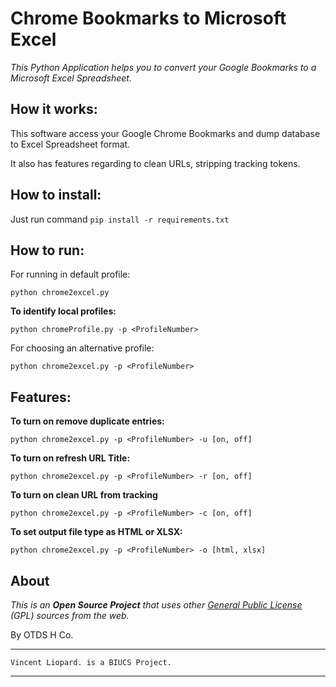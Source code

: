# Chrome Bookmarks to Microsoft Excel

*This Python Application helps you to convert your Google Bookmarks to a Microsoft Excel Spreadsheet.*

## How it works:

This software access your Google Chrome Bookmarks and dump database to Excel Spreadsheet format.

It also has features regarding to clean URLs, stripping tracking tokens.

## How to install:

Just run command
`pip install -r requirements.txt`

## How to run:

For running in default profile:

`python chrome2excel.py`



**To identify local profiles:**

`python chromeProfile.py -p <ProfileNumber>`

For choosing an alternative profile:

`python chrome2excel.py -p <ProfileNumber>`

## Features:

**To turn on remove duplicate entries:**

`python chrome2excel.py -p <ProfileNumber> -u [on, off]`

**To turn on refresh URL Title:**

`python chrome2excel.py -p <ProfileNumber> -r [on, off]`

**To turn on clean URL from tracking**

`python chrome2excel.py -p <ProfileNumber> -c [on, off]`

**To set output file type as HTML or XLSX:**

`python chrome2excel.py -p <ProfileNumber> -o [html, xlsx]`

## About
*This is an* ***Open Source Project*** *that uses other [General Public License](http://www.gnu.org/copyleft/gpl.html) (GPL) sources from the web.*

By OTDS H Co.
___
    Vincent Liopard. is a BIUCS Project.

___
